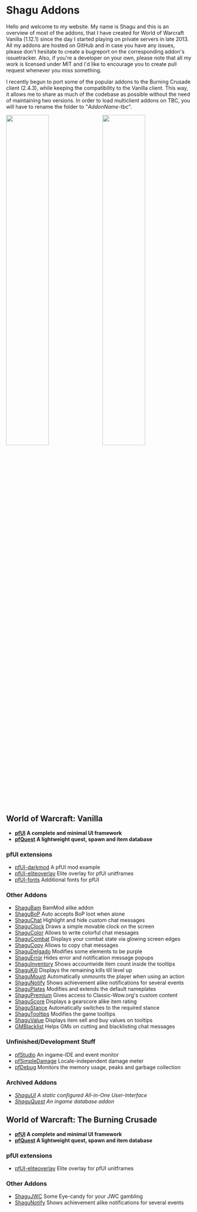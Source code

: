# Shagu Addons

Hello and welcome to my website. My name is Shagu and this is an overview of most of the addons, that I have created for World of Warcraft Vanilla (1.12.1) since the day I started playing on private servers in late 2013. All my addons are hosted on GitHub and in case you have any issues, please don't hesitate to create a bugreport on the corresponding addon's issuetracker. Also, if you're a developer on your own, please note that all my work is licensed under MIT and I'd like to encourage you to create pull request whenever you miss something.

I recently begun to port some of the popular addons to the Burning Crusade client (2.4.3), while keeping the compatibility to the Vanilla client. This way, it allows me to share as much of the codebase as possible without the need of maintaining two versions. In order to load multiclient addons on TBC, you will have to rename the folder to "*AddonName*-tbc".

<a href="pfQuest"><img src="https://raw.githubusercontent.com/shagu/ShaguAddons/master/_layouts/pfQuest_banner.png" align="right" width="48%"></a>
<a href="pfUI"><img src="https://raw.githubusercontent.com/shagu/ShaguAddons/master/_layouts/pfUI_banner.png" width="48%"></a>

## World of Warcraft: Vanilla

* **[pfUI](pfUI) A complete and minimal UI framework**
* **[pfQuest](pfQuest) A lightweight quest, spawn and item database**

### pfUI extensions

* [pfUI-darkmod](pfUI-darkmod) A pfUI mod example
* [pfUI-eliteoverlay](pfUI-eliteoverlay) Elite overlay for pfUI unitframes
* [pfUI-fonts](pfUI-fonts) Additional fonts for pfUI

### Other Addons

* [ShaguBam](ShaguBam) BamMod alike addon
* [ShaguBoP](ShaguBoP) Auto accepts BoP loot when alone
* [ShaguChat](ShaguChat) Highlight and hide custom chat messages
* [ShaguClock](ShaguClock) Draws a simple movable clock on the screen
* [ShaguColor](ShaguColor) Allows to write colorful chat messages
* [ShaguCombat](ShaguCombat) Displays your combat state via glowing screen edges
* [ShaguCopy](ShaguCopy) Allows to copy chat messages
* [ShaguDelgado](ShaguDelgado) Modifies some elements to be purple
* [ShaguError](ShaguError) Hides error and notification message popups
* [ShaguInventory](ShaguInventory) Shows accountwide item count inside the tooltips
* [ShaguKill](ShaguKill) Displays the remaining kills till level up
* [ShaguMount](ShaguMount) Automatically unmounts the player when using an action
* [ShaguNotify](ShaguNotify) Shows achievement alike notifications for several events
* [ShaguPlates](ShaguPlates) Modifies and extends the default nameplates
* [ShaguPremium](ShaguPremium) Gives access to Classic-Wow.org's custom content
* [ShaguScore](ShaguScore) Displays a gearscore alike item rating
* [ShaguStance](ShaguStance) Automatically switches to the required stance
* [ShaguTooltips](ShaguTooltips) Modifies the game tooltips
* [ShaguValue](ShaguValue) Displays item sell and buy values on tooltips
* [GMBlacklist](GMBlacklist) Helps GMs on cutting and blacklisting chat messages

### Unfinished/Development Stuff

* [pfStudio](pfStudio) An ingame-IDE and event monitor
* [pfSimpleDamage](pfSimpleDamage) Locale-independent damage meter
* [pfDebug](pfDebug) Monitors the memory usage, peaks and garbage collection

### Archived Addons

* *[ShaguUI](ShaguUI) A static configured All-in-One User-Interface*
* *[ShaguQuest](ShaguQuest) An ingame database addon*

## World of Warcraft: The Burning Crusade

* **[pfUI](pfUI) A complete and minimal UI framework**
* **[pfQuest](pfQuest) A lightweight quest, spawn and item database**

### pfUI extensions

* [pfUI-eliteoverlay](pfUI-eliteoverlay) Elite overlay for pfUI unitframes

### Other Addons

* [ShaguJWC](ShaguJWC) Some Eye-candy for your JWC gambling
* [ShaguNotify](ShaguNotify) Shows achievement alike notifications for several events

